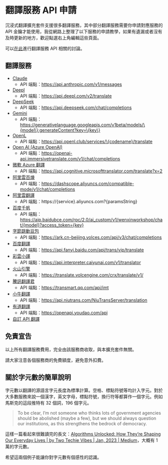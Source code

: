 # 翻譯服務 API 申請

沉浸式翻譯擴充套件支援很多翻譯服務，其中部分翻譯服務需要你申請對應服務的 API 金鑰才能使用，我從網路上整理了以下服務的申請教學，如果有遺漏或者沒有及時更新的地方，歡迎點選右上角編輯這些頁面。

可以[在此](https://github.com/immersive-translate/immersive-translate/issues/137)進行翻譯服務 API 相關的討論。

## **翻譯服務**

- [Claude](./services/claude.md)
  - API 端點：https://api.anthropic.com/v1/messages
- [Deepl](./services/deepL.md)
  - API 端點：https://api.deepl.com/v2/translate
- [DeepSeek](./services/deepseek.md)
  - API 端點：https://api.deepseek.com/chat/completions
- [Gemini](./services/gemini.md)
  - API 端點：https://generativelanguage.googleapis.com/v1beta/models/\{model\}:generateContent?key=\{key\}
- [OpenL](./services/openL.md)
  - API 端點：https://api.openl.club/services/\{codename}/translate
- [Open AI (Azure OpenAI)](./services/openai.md)
  - API 端點：https://openai-api.immersivetranslate.com/v1/chat/completions
- [微軟 Azure 翻譯](./services/azure.md)
  - API 端點：https://api.cognitive.microsofttranslator.com/translate?x=2
- [阿里雲百煉](./services/aliyun-bailian.md)
  - API 端點：https://dashscope.aliyuncs.com/compatible-mode/v1/chat/completions
- [阿里雲翻譯](./services/aliyun.md)
  - API 端點：https://\{service\}.aliyuncs.com?\{paramsString\}
- [百度千帆](./services/baidu-qianfan.md)
  - API 端點：https://aip.baidubce.com/rpc/2.0/ai_custom/v1/wenxinworkshop/chat/{model}?access_token={key}
- [字節跳動豆包](./services/doubao.md)
  - API 端點：https://ark.cn-beijing.volces.com/api/v3/chat/completions
- [百度翻譯](./services/baidu.md)
  - API 端點：https://api.fanyi.baidu.com/api/trans/vip/translate
- [彩雲小譯](./services/caiyun.md)
  - API 端點：https://api.interpreter.caiyunai.com/v1/translator
- [火山引擎](./services/volcano.md)
  - API 端點：https://translate.volcengine.com/crx/translate/v1/
- [騰訊翻譯君](./services/tencent.md)
  - API 端點：https://transmart.qq.com/api/imt
- [小牛翻譯](./services/niu.md)
  - API 端點：https://api.niutrans.com/NiuTransServer/translation
- [有道翻譯](./services/youdao.md)
  - API 端點：https://openapi.youdao.com/api
- [自訂 API 翻譯](./services/custom.md)

## 免責宣告

以上所有翻譯服務費用，完全由該服務商收取，與本擴充套件無關。

請大家注意各個服務商的免費額度，避免意外扣費。

## 關於字元數的簡單說明

字元數以翻譯的源語言字元長度為標準計算。空格、標點符號等均計入字元。對於大多數服務來說一個漢字，英文字母，標點符號，換行符等都算作一個字元。例如馬斯克的這段推特有 32 個詞，196 個字元。

> To be clear, I’m not someone who thinks lots of government agencies should be abolished (maybe a few), but we should always question our institutions, as this strengthens the bedrock of democracy.

這樣一篇看起來很難讀完的長文：[Algorithms Unlocked: How They’re Shaping Our Everyday Lives | by Two Techie Vibes | Jan, 2023 | Medium](https://twotechievibes.medium.com/algorithms-unlocked-how-theyre-shaping-our-everyday-lives-6261fa1dbad)，大概有 1 萬的字元數。

希望這兩個例子能讓你對字元數有個感性的認識。
